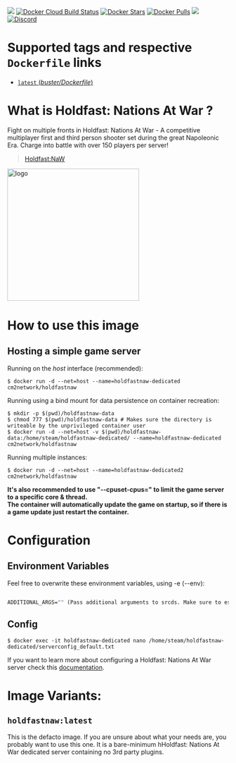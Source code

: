 [![](https://img.shields.io/codacy/grade/e201fa6b35074864b200eaf558563a22.svg)](https://hub.docker.com/r/cm2network/csgo/) [![Docker Cloud Build Status](https://img.shields.io/docker/cloud/build/cm2network/csgo)](https://hub.docker.com/r/cm2network/csgo/) [![Docker Stars](https://img.shields.io/docker/stars/cm2network/csgo.svg)](https://hub.docker.com/r/cm2network/csgo/) [![Docker Pulls](https://img.shields.io/docker/pulls/cm2network/csgo.svg)](https://hub.docker.com/r/cm2network/csgo/) [![](https://images.microbadger.com/badges/image/cm2network/csgo.svg)](https://microbadger.com/images/cm2network/csgo) [![Discord](https://img.shields.io/discord/747067734029893653)](https://discord.gg/7ntmAwM)
# Supported tags and respective `Dockerfile` links
-	[`latest` (*buster/Dockerfile*)](https://github.com/CM2Walki/holdfastnaw/blob/master/buster/Dockerfile)

# What is Holdfast: Nations At War ?
Fight on multiple fronts in Holdfast: Nations At War - A competitive multiplayer first and third person shooter set during the great Napoleonic Era. Charge into battle with over 150 players per server!

>  [Holdfast:NaW](https://store.steampowered.com/app/589290/Holdfast_Nations_At_War/)

<img src="https://steamcdn-a.akamaihd.net/steam/apps/589290/capsule_616x353.jpg?t=1600279941" alt="logo" width="300"/></img>

# How to use this image
## Hosting a simple game server

Running on the *host* interface (recommended):<br/>
```console
$ docker run -d --net=host --name=holdfastnaw-dedicated cm2network/holdfastnaw
```

Running using a bind mount for data persistence on container recreation:
```console
$ mkdir -p $(pwd)/holdfastnaw-data
$ chmod 777 $(pwd)/holdfastnaw-data # Makes sure the directory is writeable by the unprivileged container user
$ docker run -d --net=host -v $(pwd)/holdfastnaw-data:/home/steam/holdfastnaw-dedicated/ --name=holdfastnaw-dedicated cm2network/holdfastnaw
```

Running multiple instances:
```console
$ docker run -d --net=host --name=holdfastnaw-dedicated2 cm2network/holdfastnaw
```

**It's also recommended to use "--cpuset-cpus=" to limit the game server to a specific core & thread.**<br/>
**The container will automatically update the game on startup, so if there is a game update just restart the container.**

# Configuration
## Environment Variables
Feel free to overwrite these environment variables, using -e (--env): 
```dockerfile

ADDITIONAL_ARGS="" (Pass additional arguments to srcds. Make sure to escape correctly!)
```
## Config
```console
$ docker exec -it holdfastnaw-dedicated nano /home/steam/holdfastnaw-dedicated/serverconfig_default.txt
```

If you want to learn more about configuring a Holdfast: Nations At War server check this [documentation](https://wiki.holdfastgame.com/Server_Configuration).

# Image Variants:

## `holdfastnaw:latest`
This is the defacto image. If you are unsure about what your needs are, you probably want to use this one. It is a bare-minimum hHoldfast: Nations At War dedicated server containing no 3rd party plugins.<br/>
